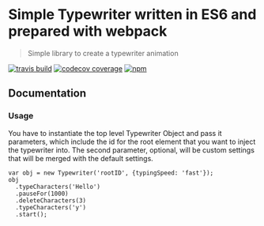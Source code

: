 # Simple Typewriter written in ES6 and prepared with webpack
> Simple library to create a typewriter animation


[![travis build](https://img.shields.io/travis/awlui/animate-typewriter.svg?style=flat-square)](https://travis-ci.org/awlui/animate-typewriter)
[![codecov coverage](https://img.shields.io/codecov/c/github/awlui/animate-typewriter.svg?style=flat-square)](https://codecov.io/gh/awlui/animate-typewriter)
[![npm](https://img.shields.io/npm/dw/webpacktypewriter.svg?style=flat-square)](https://www.npmjs.com/package/webpacktypewriter)

## Documentation
### Usage
You have to instantiate the top level Typewriter Object and pass it parameters, which include the id for the root element that you want to inject the typewriter into. The second parameter, optional, will be custom settings that will be merged with the default settings.

	var obj = new Typewriter('rootID', {typingSpeed: 'fast'});
	obj
	  .typeCharacters('Hello')
	  .pauseFor(1000)
	  .deleteCharacters(3)
	  .typeCharacters('y')
	  .start();
